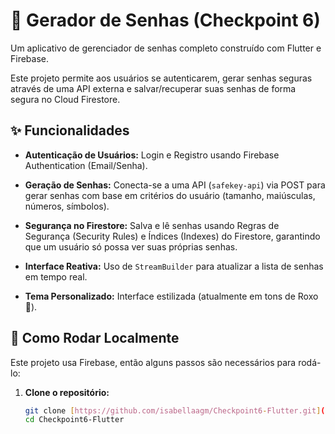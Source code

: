 # 🔐 Gerador de Senhas (Checkpoint 6)

Um aplicativo de gerenciador de senhas completo construído com Flutter e Firebase.

Este projeto permite aos usuários se autenticarem, gerar senhas seguras através de uma API externa e salvar/recuperar suas senhas de forma segura no Cloud Firestore.

## ✨ Funcionalidades

* **Autenticação de Usuários:** Login e Registro usando Firebase Authentication (Email/Senha).

* **Geração de Senhas:** Conecta-se a uma API (`safekey-api`) via POST para gerar senhas com base em critérios do usuário (tamanho, maiúsculas, números, símbolos).

* **Segurança no Firestore:** Salva e lê senhas usando Regras de Segurança (Security Rules) e Índices (Indexes) do Firestore, garantindo que um usuário só possa ver suas próprias senhas.

* **Interface Reativa:** Uso de `StreamBuilder` para atualizar a lista de senhas em tempo real.

* **Tema Personalizado:** Interface estilizada (atualmente em tons de Roxo 💜).

## 🚀 Como Rodar Localmente

Este projeto usa Firebase, então alguns passos são necessários para rodá-lo:

1. **Clone o repositório:**
   ```bash
   git clone [https://github.com/isabellaagm/Checkpoint6-Flutter.git](https://github.com/isabellaagm/Checkpoint6-Flutter.git)
   cd Checkpoint6-Flutter
